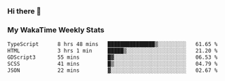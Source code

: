 ### Hi there 👋

<!--
**royschrauwen/royschrauwen** is a ✨ _special_ ✨ repository because its `README.md` (this file) appears on your GitHub profile.

Here are some ideas to get you started:

- 🔭 I’m currently working on ...
- 🌱 I’m currently learning ...
- 👯 I’m looking to collaborate on ...
- 🤔 I’m looking for help with ...
- 💬 Ask me about ...
- 📫 How to reach me: ...
- 😄 Pronouns: ...
- ⚡ Fun fact: ...
-->


### My WakaTime Weekly Stats
<!--START_SECTION:waka-->

```txt
TypeScript      8 hrs 48 mins   ███████████████▒░░░░░░░░░   61.65 %
HTML            3 hrs 1 min     █████▒░░░░░░░░░░░░░░░░░░░   21.20 %
GDScript3       55 mins         █▓░░░░░░░░░░░░░░░░░░░░░░░   06.53 %
SCSS            41 mins         █▒░░░░░░░░░░░░░░░░░░░░░░░   04.79 %
JSON            22 mins         ▓░░░░░░░░░░░░░░░░░░░░░░░░   02.67 %
```

<!--END_SECTION:waka-->
